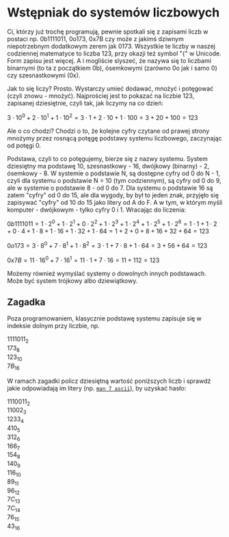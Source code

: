 Wstępniak do systemów liczbowych
================================

Ci, którzy już trochę programują, pewnie spotkali się z zapisami liczb w postaci np. 0b1111011, 0o173, 0x7B czy może z jakimś dziwnym niepotrzebnym dodatkowym zerem jak 0173. Wszystkie te liczby w naszej codziennej matematyce to liczba 123, przy okazji też symbol "{" w Unicode. Form zapisu jest więcej. A i mogliście slyszeć, że nazywa się to liczbami binarnymi (to ta z początkiem 0b), ósemkowymi (zarówno 0o jak i samo 0) czy szesnastkowymi (0x).

Jak to się liczy? Prosto. Wystarczy umieć dodawać, mnożyć i potęgować (czyli znowu - mnożyć). Najprościej jest to pokazać na liczbie 123, zapisanej dziesiętnie, czyli tak, jak liczymy na co dzień:

$3 \cdot 10^0 + 2 \cdot 10^1 + 1 \cdot 10^2 = 3 \cdot 1 + 2 \cdot 10 + 1 \cdot 100 = 3 + 20 + 100 = 123$

Ale o co chodzi? Chodzi o to, że kolejne cyfry czytane od prawej strony mnożymy przez rosnącą potęgę podstawy systemu liczbowego, zaczynając od potęgi 0.

Podstawa, czyli to co potęgujemy, bierze się z nazwy systemu. System dziesiętny ma podstawę 10, szesnastkowy - 16, dwójkowy (binarny) - 2, ósemkowy - 8. W systemie o podstawie N, są dostępne cyfry od 0 do N - 1, czyli dla systemu o podstawie N = 10 (tym codziennym), są cyfry od 0 do 9, ale w systemie o podstawie 8 - od 0 do 7. Dla systemu o podstawie 16 są zatem "cyfry" od 0 do 15, ale dla wygody, by był to jeden znak, przyjęło się zapisywać "cyfry" od 10 do 15 jako litery od A do F. A w tym, w którym myśli komputer - dwójkowym - tylko cyfry 0 i 1. Wracając do liczenia:

$0b1111011 = 1 \cdot 2^0 + 1 \cdot 2^1 + 0 \cdot 2^2 + 1 \cdot 2^3 + 1 \cdot 2^4 + 1 \cdot 2^5 + 1 \cdot 2^6 = 1 \cdot 1 + 1 \cdot 2 + 0 \cdot 4 + 1 \cdot 8 + 1 \cdot 16 + 1 \cdot 32 + 1 \cdot 64 = 1 + 2 + 0 + 8 + 16 + 32 + 64 = 123$

$0o173 = 3 \cdot 8^0 + 7 \cdot 8^1 + 1 \cdot 8^2 = 3 \cdot 1 + 7 \cdot 8 + 1 \cdot 64 = 3 + 56 + 64 = 123$

$0x7B = 11 \cdot 16^0 + 7 \cdot 16^1 = 11 \cdot 1 + 7 \cdot 16 = 11 + 112 = 123$

Możemy również wymyślać systemy o dowolnych innych podstawach. Może być system trójkowy albo dziewiątkowy.

Zagadka
-------

Poza programowaniem, klasycznie podstawę systemu zapisuje się w indeksie dolnym przy liczbie, np.

$1111011_2$  
$173_8$  
$123_{10}$  
$7B_{16}$

W ramach zagadki policz dziesiętną wartość poniższych liczb i sprawdź jakie odpowiadają im litery (np. [`man 7 ascii`]), by uzyskać hasło:

$1110011_{2}$  
$11002_{3}$  
$1233_{4}$  
$410_{5}$  
$312_{6}$  
$166_{7}$  
$154_{8}$  
$140_{9}$  
$116_{10}$  
$89_{11}$  
$96_{12}$  
$7C_{13}$  
$7C_{14}$  
$76_{15}$  
$43_{16}$  

[`man 7 ascii`]: https://man7.org/linux/man-pages/man7/ascii.7.html

